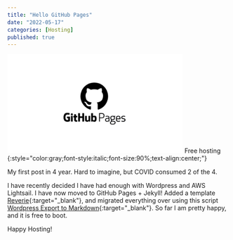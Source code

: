 ```yaml
---
title: "Hello GitHub Pages"
date: "2022-05-17"
categories: [Hosting]
published: true
---
```

<img src="../images/githubpages.jpg" alt="" width="400"/>
Free hosting
{:style="color:gray;font-style:italic;font-size:90%;text-align:center;"}

My first post in 4 year.  Hard to imagine, but COVID consumed 2 of the 4.

I have recently decided I have had enough with Wordpress and AWS Lightsail.  I have now moved to GitHub Pages + Jekyll!  Added a template [Reverie](https://github.com/amitmerchant1990/reverie){:target="_blank"}, and migrated everything over using this script [Wordpress Export to Markdown](https://github.com/lonekorean/wordpress-export-to-markdown){:target="_blank"}.  So far I am pretty happy, and it is free to boot.

Happy Hosting!
